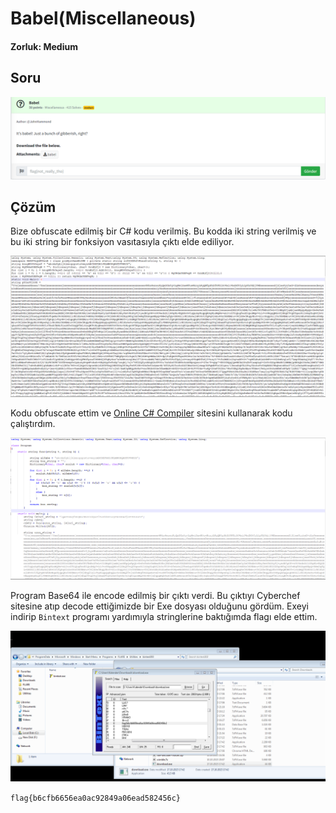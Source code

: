 # Babel(Miscellaneous)
#### Zorluk: Medium

## Soru
![Soru](https://github.com/K4lender/HuntressCTF23_WriteUps/blob/main/Miscellaneous/Babel/Babel.png)

## Çözüm
Bize obfuscate edilmiş bir C# kodu verilmiş. Bu kodda iki string verilmiş ve bu iki string bir fonksiyon vasıtasıyla çıktı elde ediliyor. 

![Soru](https://github.com/K4lender/HuntressCTF23_WriteUps/blob/main/Miscellaneous/Babel/Babel1.PNG)

Kodu obfuscate ettim ve [Online C# Compiler](https://www.programiz.com/csharp-programming/online-compiler/) sitesini kullanarak kodu çalıştırdım. 

![Soru](https://github.com/K4lender/HuntressCTF23_WriteUps/blob/main/Miscellaneous/Babel/Babel2.PNG)

Program Base64 ile encode edilmiş bir çıktı verdi. Bu çıktıyı Cyberchef sitesine atıp decode ettiğimizde bir Exe dosyası olduğunu gördüm. Exeyi indirip ```Bintext``` programı yardımıyla stringlerine baktığımda flagı elde ettim. 

![Soru](https://github.com/K4lender/HuntressCTF23_WriteUps/blob/main/Miscellaneous/Babel/Babel3.png)

```flag{b6cfb6656ea0ac92849a06ead582456c}```
